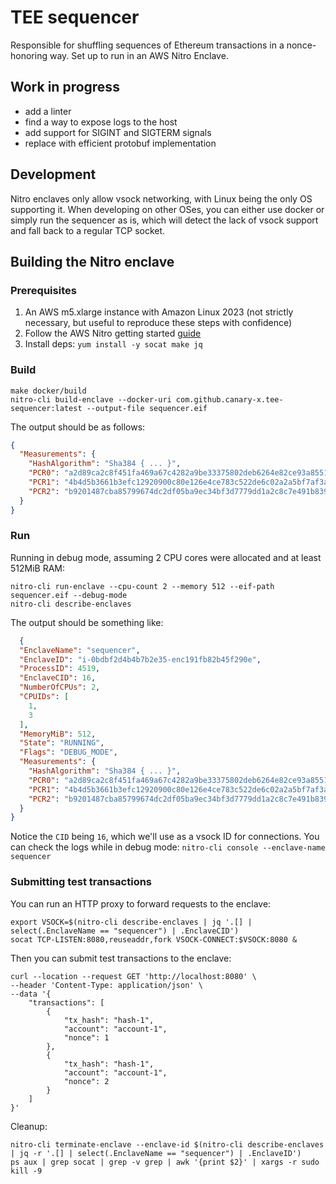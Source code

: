 # TEE sequencer

Responsible for shuffling sequences of Ethereum transactions in a nonce-honoring way.
Set up to run in an AWS Nitro Enclave.

## Work in progress
- add a linter
- find a way to expose logs to the host
- add support for SIGINT and SIGTERM signals
- replace with efficient protobuf implementation

## Development

Nitro enclaves only allow vsock networking, with Linux being the only OS supporting it.
When developing on other OSes, you can either use docker or simply run the sequencer as is, which will detect the lack
of vsock support and fall back to a regular TCP socket.

## Building the Nitro enclave

### Prerequisites

1. An AWS m5.xlarge instance with Amazon Linux 2023 (not strictly necessary, but useful to reproduce these steps with
   confidence)
2. Follow the AWS Nitro getting started [guide](https://docs.aws.amazon.com/enclaves/latest/user/getting-started.html)
3. Install deps: ```yum install -y socat make jq```

### Build

```shell
make docker/build
nitro-cli build-enclave --docker-uri com.github.canary-x.tee-sequencer:latest --output-file sequencer.eif
```

The output should be as follows:

```json
{
  "Measurements": {
    "HashAlgorithm": "Sha384 { ... }",
    "PCR0": "a2d89ca2c8f451fa469a67c4282a9be33375802deb6264e82ce93a8551fe451bcdf90c69661570844f40696964a24e0c",
    "PCR1": "4b4d5b3661b3efc12920900c80e126e4ce783c522de6c02a2a5bf7af3a2b9327b86776f188e4be1c1c404a129dbda493",
    "PCR2": "b9201487cba85799674dc2df05ba9ec34bf3d7779dd1a2c8c7e491b8395d58d6265a0ef57735d4a860f2b1cdf261805a"
  }
}
```

### Run

Running in debug mode, assuming 2 CPU cores were allocated and at least 512MiB RAM:

```shell
nitro-cli run-enclave --cpu-count 2 --memory 512 --eif-path sequencer.eif --debug-mode
nitro-cli describe-enclaves
```

The output should be something like:

```json
  {
  "EnclaveName": "sequencer",
  "EnclaveID": "i-0bdbf2d4b4b7b2e35-enc191fb82b45f290e",
  "ProcessID": 4519,
  "EnclaveCID": 16,
  "NumberOfCPUs": 2,
  "CPUIDs": [
    1,
    3
  ],
  "MemoryMiB": 512,
  "State": "RUNNING",
  "Flags": "DEBUG_MODE",
  "Measurements": {
    "HashAlgorithm": "Sha384 { ... }",
    "PCR0": "a2d89ca2c8f451fa469a67c4282a9be33375802deb6264e82ce93a8551fe451bcdf90c69661570844f40696964a24e0c",
    "PCR1": "4b4d5b3661b3efc12920900c80e126e4ce783c522de6c02a2a5bf7af3a2b9327b86776f188e4be1c1c404a129dbda493",
    "PCR2": "b9201487cba85799674dc2df05ba9ec34bf3d7779dd1a2c8c7e491b8395d58d6265a0ef57735d4a860f2b1cdf261805a"
  }
}
```

Notice the `CID` being `16`, which we'll use as a vsock ID for connections.
You can check the logs while in debug mode: ```nitro-cli console --enclave-name sequencer```

### Submitting test transactions

You can run an HTTP proxy to forward requests to the enclave:

```shell
export VSOCK=$(nitro-cli describe-enclaves | jq '.[] | select(.EnclaveName == "sequencer") | .EnclaveCID')
socat TCP-LISTEN:8080,reuseaddr,fork VSOCK-CONNECT:$VSOCK:8080 &
```

Then you can submit test transactions to the enclave:

```shell
curl --location --request GET 'http://localhost:8080' \
--header 'Content-Type: application/json' \
--data '{
    "transactions": [
        {
            "tx_hash": "hash-1",
            "account": "account-1",
            "nonce": 1
        },
        {
            "tx_hash": "hash-1",
            "account": "account-1",
            "nonce": 2
        }
    ]
}'
```

Cleanup:

```shell
nitro-cli terminate-enclave --enclave-id $(nitro-cli describe-enclaves | jq -r '.[] | select(.EnclaveName == "sequencer") | .EnclaveID')
ps aux | grep socat | grep -v grep | awk '{print $2}' | xargs -r sudo kill -9
```